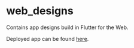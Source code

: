 # web_designs

Contains app designs build in Flutter for the Web.

Deployed app can be found [here](https://gurleensethi.github.io/flutter/web/web_designs/).
